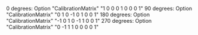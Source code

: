 0 degrees: Option "CalibrationMatrix" "1 0 0 0 1 0 0 0 1"
90 degrees: Option "CalibrationMatrix" "0 1 0 -1 0 1 0 0 1"
180 degrees: Option "CalibrationMatrix" "-1 0 1 0 -1 1 0 0 1"
270 degrees: Option "CalibrationMatrix" "0 -1 1 1 0 0 0 0 1"